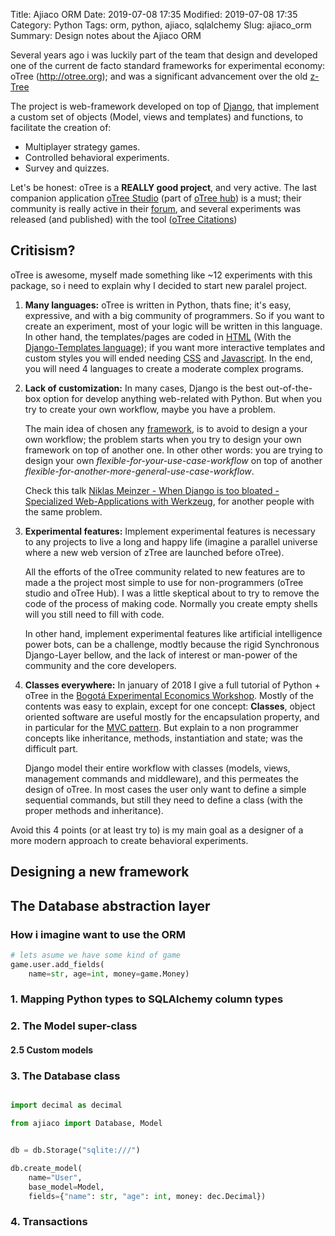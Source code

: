 Title: Ajiaco ORM
Date: 2019-07-08 17:35
Modified: 2019-07-08 17:35
Category: Python
Tags: orm, python, ajiaco, sqlalchemy
Slug: ajiaco_orm
Summary: Design notes about the Ajiaco ORM

Several years ago i was luckily part of the team that design and developed
one of the current de facto standard frameworks for experimental economy:
oTree (http://otree.org); and was a significant
advancement over the old [z-Tree](https://www.ztree.uzh.ch/en.html)

The project is web-framework developed on top of [Django](https://www.djangoproject.com/), that
implement a custom set of objects (Model, views and templates) and functions, to facilitate
the creation of:

- Multiplayer strategy games.
- Controlled behavioral experiments.
- Survey and quizzes.

Let's be honest: oTree is a **REALLY good project**, and very active. The last
companion application [oTree Studio](https://otree.readthedocs.io/en/latest/tutorial/part0_studio.html#tutorial-studio)  (part of [oTree hub](https://www.otreehub.co)) is a must;
their community is really active in their [forum](https://groups.google.com/forum/#!forum/otree), and several experiments was released (and published) with the tool ([oTree Citations](https://scholar.google.com/scholar?cites=5704587714172176698&as_sdt=2005&sciodt=0,5&hl=es))

## Critisism?

oTree is awesome, myself made something like ~12 experiments with this package, so i need to explain
why I decided to start new paralel project.

1. **Many languages:** oTree is written in Python, thats fine; it's easy, expressive, and with a big community of programmers. So if you want to create an experiment, most of your logic will be written in this language. In other hand, the templates/pages are coded in [HTML](https://en.wikipedia.org/wiki/HTML) (With the [Django-Templates language](https://docs.djangoproject.com/en/2.2/ref/templates/language/)); if you want more interactive templates and custom styles you will ended needing [CSS](https://en.wikipedia.org/wiki/Cascading_Style_Sheets) and [Javascript](https://en.wikipedia.org/wiki/JavaScript). In the end, you will need 4 languages to create a moderate complex programs.

2. **Lack of customization:** In many cases, Django is the best out-of-the-box option for develop
   anything web-related with Python. But when you try to create your own workflow, maybe you have a problem.

   The main idea of chosen any [framework](https://en.wikipedia.org/wiki/Software_framework), is to avoid to design a your own workflow; the problem starts when you try to design your own framework on top of another one. In other other words: you are trying to design your own *flexible-for-your-use-case-workflow* on top of another *flexible-for-another-more-general-use-case-workflow*.

   Check this talk [Niklas Meinzer - When Django is too bloated - Specialized Web-Applications with Werkzeug](https://www.youtube.com/watch?v=mXpBuELtpro), for another people with the same problem.


3. **Experimental features:** Implement   experimental features is necessary to any projects to live a long and happy life (imagine a parallel universe where a new web version of zTree are launched before oTree).

   All the efforts of the oTree community related to new features are to made a the project most simple to use for non-programmers (oTree studio and oTree Hub). I was a little skeptical about to try to remove the code of the process of making code. Normally you create empty shells will you still need to fill with code.

   In other hand, implement experimental features like artificial intelligence power bots, can be a
   challenge, modtly because the rigid Synchronous Django-Layer bellow, and the lack of interest or man-power of the community and the core developers.

4. **Classes everywhere:** In january of 2018 I give a full tutorial of Python + oTree in the
[Bogotá Experimental Economics Workshop](https://www.urosario.edu.co/BEEC-2018/Evento/). Mostly of the contents was easy to explain, except for one concept: **Classes**, object oriented software are useful mostly for the encapsulation property, and in particular for the [MVC pattern](https://en.wikipedia.org/wiki/Model%E2%80%93view%E2%80%93controller). But explain to a non programmer concepts like inheritance, methods, instantiation and state; was the difficult part.

   Django model their entire workflow with classes (models, views, management commands and middleware), and this permeates the design of oTree. In most cases the user only want to define a simple sequential commands, but still they need to define a class (with the proper methods and inheritance).

Avoid this 4 points (or at least try to) is my main goal as a designer of a more modern approach to create behavioral experiments.


## Designing a new framework


## The Database abstraction layer

### How i imagine want to use the ORM

```python
# lets asume we have some kind of game
game.user.add_fields(
    name=str, age=int, money=game.Money)

```

### 1. Mapping Python types to SQLAlchemy column types


### 2. The Model super-class


#### 2.5 Custom models


### 3. The Database class

```python

import decimal as decimal

from ajiaco import Database, Model


db = db.Storage("sqlite:///")

db.create_model(
    name="User",
    base_model=Model,
    fields={"name": str, "age": int, money: dec.Decimal})
```

### 4. Transactions
